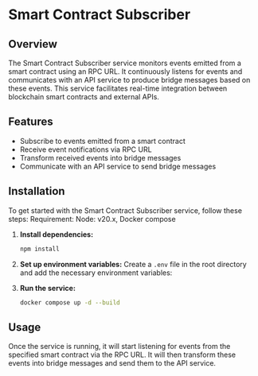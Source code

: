 # Smart Contract Subscriber

## Overview

The Smart Contract Subscriber service monitors events emitted from a smart contract using an RPC URL. It continuously listens for events and communicates with an API service to produce bridge messages based on these events. This service facilitates real-time integration between blockchain smart contracts and external APIs.

## Features

-   Subscribe to events emitted from a smart contract
-   Receive event notifications via RPC URL
-   Transform received events into bridge messages
-   Communicate with an API service to send bridge messages

## Installation

To get started with the Smart Contract Subscriber service, follow these steps:
Requirement: Node: v20.x, Docker compose

1. **Install dependencies:**

    ```bash
    npm install
    ```

2. **Set up environment variables:**
   Create a `.env` file in the root directory and add the necessary environment variables:
3. **Run the service:**
    ```bash
    docker compose up -d --build
    ```

## Usage

Once the service is running, it will start listening for events from the specified smart contract via the RPC URL. It will then transform these events into bridge messages and send them to the API service.
